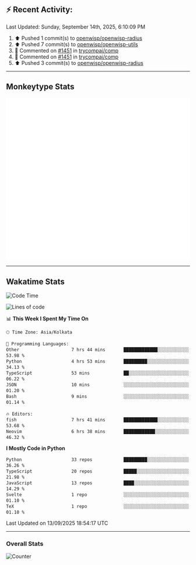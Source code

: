 ## :zap: Recent Activity:
<!--RECENT_ACTIVITY:last_update-->
Last Updated: Sunday, September 14th, 2025, 6:10:09 PM
<!--RECENT_ACTIVITY:last_update_end-->
<!--RECENT_ACTIVITY:start-->
1. ⬆️ Pushed 1 commit(s) to [openwisp/openwisp-radius](https://github.com/openwisp/openwisp-radius)<br>
2. ⬆️ Pushed 7 commit(s) to [openwisp/openwisp-utils](https://github.com/openwisp/openwisp-utils)<br>
3. 💬 Commented on [#1451](https://github.com/trycompai/comp/pull/1451#issuecomment-3270325420) in [trycompai/comp](https://github.com/trycompai/comp)<br>
4. 💬 Commented on [#1451](https://github.com/trycompai/comp/pull/1451#issuecomment-3270303994) in [trycompai/comp](https://github.com/trycompai/comp)<br>
5. ⬆️ Pushed 3 commit(s) to [openwisp/openwisp-radius](https://github.com/openwisp/openwisp-radius)<br>
<!--RECENT_ACTIVITY:end-->

---

## Monkeytype Stats
<a href="https://monkeytype.com/profile/dhanus">
  <img src="https://raw.githubusercontent.com/Dhanus3133/Dhanus3133/monkeytype/monkeytype-lb.svg" alt="Monkeytype Profile" />
</a>

---

## Wakatime Stats
<!--START_SECTION:waka-->
![Code Time](http://img.shields.io/badge/Code%20Time-3%2C093%20hrs%205%20mins-blue)

![Lines of code](https://img.shields.io/badge/From%20Hello%20World%20I%27ve%20Written-4.9%20million%20lines%20of%20code-blue)

📊 **This Week I Spent My Time On** 

```text
🕑︎ Time Zone: Asia/Kolkata

💬 Programming Languages: 
Other                    7 hrs 44 mins       █████████████░░░░░░░░░░░░   53.98 % 
Python                   4 hrs 53 mins       █████████░░░░░░░░░░░░░░░░   34.13 % 
TypeScript               53 mins             ██░░░░░░░░░░░░░░░░░░░░░░░   06.22 % 
JSON                     10 mins             ░░░░░░░░░░░░░░░░░░░░░░░░░   01.20 % 
Bash                     9 mins              ░░░░░░░░░░░░░░░░░░░░░░░░░   01.14 % 

🔥 Editors: 
fish                     7 hrs 41 mins       █████████████░░░░░░░░░░░░   53.68 % 
Neovim                   6 hrs 38 mins       ████████████░░░░░░░░░░░░░   46.32 % 
```

**I Mostly Code in Python** 

```text
Python                   33 repos            █████████░░░░░░░░░░░░░░░░   36.26 % 
TypeScript               20 repos            █████░░░░░░░░░░░░░░░░░░░░   21.98 % 
JavaScript               13 repos            ████░░░░░░░░░░░░░░░░░░░░░   14.29 % 
Svelte                   1 repo              ░░░░░░░░░░░░░░░░░░░░░░░░░   01.10 % 
TeX                      1 repo              ░░░░░░░░░░░░░░░░░░░░░░░░░   01.10 % 
```




 Last Updated on 13/09/2025 18:54:17 UTC
<!--END_SECTION:waka-->
---

### Overall Stats

<img src="https://moe-counter.glitch.me/get/@Dhanus3133?theme=asoul" alt="Counter" />
